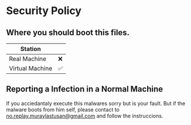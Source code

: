 # Security Policy

## Where you should boot this files.


| Station |                           |
| ------- | ------------------------- |
| Real Machine    | :x:               |
| Virtual Machine | :white_check_mark:|

## Reporting a Infection in a Normal Machine

If you acciedantaly execute this malwares sorry but is your fault.
But if the malware boots from him self, please contact to no.replay.muraylastusan@gmail.com and follow the instruccions.
